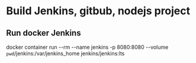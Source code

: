 # Build Jenkins, gitbub, nodejs project


## Run docker Jenkins
docker container run --rm --name jenkins -p 8080:8080 --volume `pwd`/jenkins:/var/jenkins_home jenkins/jenkins:lts

